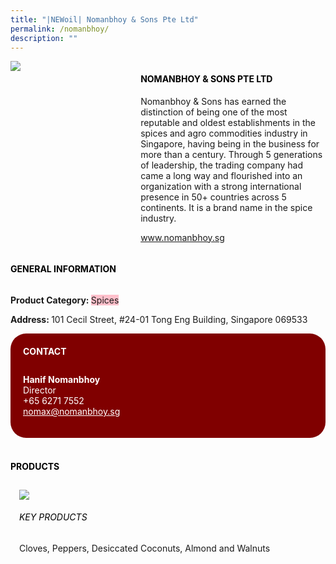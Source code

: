 ```yaml
---
title: "|NEWoil| Nomanbhoy & Sons Pte Ltd"
permalink: /nomanbhoy/
description: ""
---
```

<head>
	<div class="flex-paragraph">
		<!--hi there! this is a comment and will provide you with instructional guides-->
		<!--insert booth number here!-->
		<p style="text-transform: uppercase"></p></div>
			<div class="flex-container" style="display: flex; flex-wrap: wrap;">
				<!--insert DOWNLOAD link of company logo between the " marks!-->
			<div class="card sgds" style="flex: 1 1 40%; display: block;"><img src="https://drive.google.com/uc?export=download&id=1342QyjsrDx5aI6XdpF88mw2uMgaE0ad3"></div>
	<div class="card-sgds" style="flex: 1 1 58%; display: block; margin-left: 3px">
		<h4 style="text-transform: uppercase; color: black;"><!--insert the exhibitor's name between the <b> tags here--><b>Nomanbhoy & Sons Pte Ltd</b></h4><!--insert the exhibitor's description between the <p> tags here-->
		<p>Nomanbhoy & Sons has earned the distinction of being one of the
most reputable and oldest establishments in the spices and agro
commodities industry in Singapore, having being in the business for
more than a century. Through 5 generations of leadership, the
trading company had came a long way and flourished into an
organization with a strong international presence in 50+ countries
across 5 continents. It is a brand name in the spice industry.</p>
		<!--insert the exhibitor's website link, making sure there is "https:// www." present please. make sure the entire https link goes in between the " marks-->
		<p><a href="www.nomanbhoy.sg" target="_blank"><!--insert the www website link here (no need for https)-->www.nomanbhoy.sg</a></p>
	</div>
</div>
</head>

<body>
	<h4 style="text-transform: uppercase; color: black;"><b>General Information</b></h4>
		<div class="flex-container" style="display: flex; flex-wrap: wrap;">
			<div class="card sgds" style="flex: 1 1 65%; display: block; align-self: stretch">
			<div class="flex-paragraph">
			<p><b>Product Category: </b><span style=" background-color: pink; border-radius: 10 px;"><!--insert the exhibitor's pdt cat between the <p> tags here-->Spices</span></p> 
								<p><b></b><!--insert all the exhibitor's certifications between the </b> and </p> here--></p>
			<p><b></b><!--insert all the exhibitor's export markets between the </b> and </p> here--></p>
			<p style="margin-bottom: 10px;"><b> </b><!--insert all the exhibitor's potential business partners between the </b> and </p> here--></p>
				<p><b>Address: </b><!--insert all the exhibitor's address the </b> and </p> here-->101 Cecil Street, #24-01 Tong Eng Building, Singapore 069533</p>
			</div>
		</div>
		<div class="card sgds" style="flex: 1 1 35%; padding: 10px; display: block; background-color: maroon; border-radius: 25px; align-self: center;">
		<h4 style="color: white; margin-top: 10px; margin-left: 10px;">CONTACT</h4>
		<div class="flex-paragraph">
			<!--replace with exhibitor's: -->
			<p style="padding: 10px; color: white;"><b><!-- POC name-->Hanif Nomanbhoy</b><br><!-- designation-->Director<br><!--contact number-->+65 6271 7552<br><!-- for linking purposes, insert their email after "mailto:"...--><a href="mailto:nomax@nomanbhoy.sg" style="color: white;"><!--...and also include the display email before </a> here-->nomax@nomanbhoy.sg</a></p>
		</div>
			</div>
		</div>
	<br>
		<h4 style="text-transform: uppercase; color: black;"><b>products</b></h4>
<div style="display: flex; flex-wrap: wrap;">
  <div class="card sgds" style="flex: 1 1 47%; margin: 10px; display: block;"><!--insert the exhibitor's DOWNLOAD image for product between the " marks here-->
	<div class="flex-image" style="display: block;"><img src="https://drive.google.com/uc?export=download&id=10PbHPeh-HORubOYQpov5NEyhI7lN7ihC"></div>
	<div class="flex-paragraph">
		<h6 style="text-transform: uppercase; color: black;"><!--insert product name before </h6> and product description after <p>-->Key Products</h6>
		Cloves, Peppers, Desiccated Coconuts, Almond and Walnuts





</p></div>
